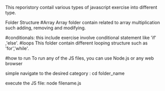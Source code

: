 This reporistory contail various types of javascript exercise into different type.

Folder Structure
#Array
Array folder contain  related to array multiplication such adding, removing and modifying.

#conditionals:
this include exercise involve conditional statement like 'if' ,'else'.
#loops
This folder contain different looping structure such as 'for','while'.

#how to run
To run any of the JS files, you can use Node.js or any web browser
 
 simple navigate to the desired category : cd folder_name

 execute the JS file:
 node filename.js